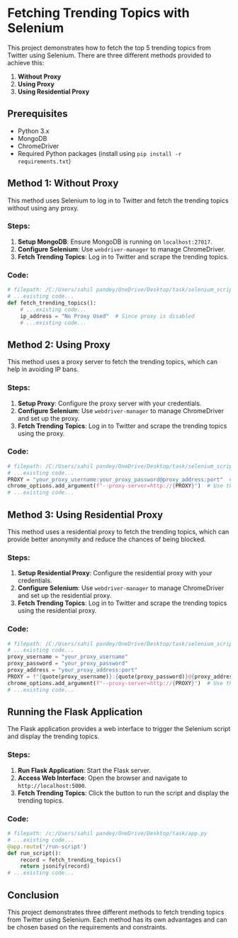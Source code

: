 # Fetching Trending Topics with Selenium

This project demonstrates how to fetch the top 5 trending topics from Twitter using Selenium. There are three different methods provided to achieve this:

1. **Without Proxy**
2. **Using Proxy**
3. **Using Residential Proxy**

## Prerequisites

- Python 3.x
- MongoDB
- ChromeDriver
- Required Python packages (install using `pip install -r requirements.txt`)

## Method 1: Without Proxy

This method uses Selenium to log in to Twitter and fetch the trending topics without using any proxy.

### Steps:

1. **Setup MongoDB**: Ensure MongoDB is running on `localhost:27017`.
2. **Configure Selenium**: Use `webdriver-manager` to manage ChromeDriver.
3. **Fetch Trending Topics**: Log in to Twitter and scrape the trending topics.

### Code:

```python
# filepath: /C:/Users/sahil pandey/OneDrive/Desktop/task/selenium_script.py
# ...existing code...
def fetch_trending_topics():
    # ...existing code...
    ip_address = "No Proxy Used"  # Since proxy is disabled
    # ...existing code...
```

## Method 2: Using Proxy

This method uses a proxy server to fetch the trending topics, which can help in avoiding IP bans.

### Steps:

1. **Setup Proxy**: Configure the proxy server with your credentials.
2. **Configure Selenium**: Use `webdriver-manager` to manage ChromeDriver and set up the proxy.
3. **Fetch Trending Topics**: Log in to Twitter and scrape the trending topics using the proxy.

### Code:

```python
# filepath: /C:/Users/sahil pandey/OneDrive/Desktop/task/selenium_script.py
# ...existing code...
PROXY = "your_proxy_username:your_proxy_password@proxy_address:port"  # Replace with actual Proxy credentials
chrome_options.add_argument(f"--proxy-server=http://{PROXY}")  # Use the proxy server
# ...existing code...
```

## Method 3: Using Residential Proxy

This method uses a residential proxy to fetch the trending topics, which can provide better anonymity and reduce the chances of being blocked.

### Steps:

1. **Setup Residential Proxy**: Configure the residential proxy with your credentials.
2. **Configure Selenium**: Use `webdriver-manager` to manage ChromeDriver and set up the residential proxy.
3. **Fetch Trending Topics**: Log in to Twitter and scrape the trending topics using the residential proxy.

### Code:

```python
# filepath: /C:/Users/sahil pandey/OneDrive/Desktop/task/selenium_script.py
# ...existing code...
proxy_username = "your_proxy_username"
proxy_password = "your_proxy_password"
proxy_address = "your_proxy_address:port"
PROXY = f"{quote(proxy_username)}:{quote(proxy_password)}@{proxy_address}"  # Encode credentials properly
chrome_options.add_argument(f"--proxy-server=http://{PROXY}")  # Use the residential proxy
# ...existing code...
```

## Running the Flask Application

The Flask application provides a web interface to trigger the Selenium script and display the trending topics.

### Steps:

1. **Run Flask Application**: Start the Flask server.
2. **Access Web Interface**: Open the browser and navigate to `http://localhost:5000`.
3. **Fetch Trending Topics**: Click the button to run the script and display the trending topics.

### Code:

```python
# filepath: /c:/Users/sahil pandey/OneDrive/Desktop/task/app.py
# ...existing code...
@app.route('/run-script')
def run_script():
    record = fetch_trending_topics()
    return jsonify(record)
# ...existing code...
```

## Conclusion

This project demonstrates three different methods to fetch trending topics from Twitter using Selenium. Each method has its own advantages and can be chosen based on the requirements and constraints.
